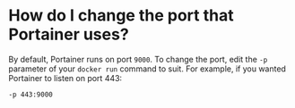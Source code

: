 # How do I change the port that Portainer uses?

By default, Portainer runs on port `9000`. To change the port, edit the `-p` parameter of your `docker run` command to suit. For example, if you wanted Portainer to listen on port 443:

```text
-p 443:9000
```



